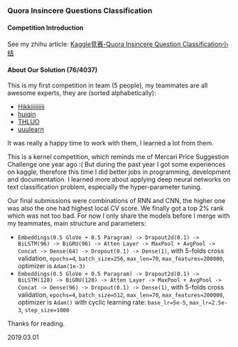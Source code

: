 ### Quora Insincere Questions Classification

#### Competition Introduction

See my zhihu article: [Kaggle竞赛-Quora Insincere Question Classification小结](https://zhuanlan.zhihu.com/p/58203555)

#### About Our Solution (76/4037)

This is my first competition in team (5 people), my teammates are all awesome experts, they are (sorted alphabetically):

- [Hikkiiiiiiiii](https://www.kaggle.com/wochidadonggua)
- [huiqin](https://www.kaggle.com/qinhui1999)
- [THLUO](https://www.kaggle.com/ilovearsenal)
- [uuulearn](https://www.kaggle.com/uuulearn)

It was really a happy time to work with them, I learned a lot from them. 

This is a kernel competition, which reminds me of Mercari Price Suggestion Challenge one year ago :( But during the past year I got some experiences on kaggle, therefore this time I did better jobs in programming, development and documentation. I learned more about applying deep neural networks on text classification problem, especially the hyper-parameter tuning. 

Our final submissions were combinations of RNN and CNN, the higher one was also the one had highest local CV score. We finally got a top 2% rank which was not too bad. For now I only share the models before I merge with my teammates, main structure and parameters:

- `Embeddings(0.5 GloVe + 0.5 Paragram) -> Dropout2d(0.1) -> BiLSTM(96) -> BiGRU(96) -> Atten Layer -> MaxPool + AvgPool -> Concat -> Dense(64) -> Dropout(0.1) -> Dense(1)`, with 5-folds cross validation, `epochs=4`, `batch_size=256`, `max_len=70`, `max_features=200000`, optimizer is `Adam(1e-3)`
- `Embeddings(0.5 GloVe + 0.5 Paragram) -> Dropout2d(0.1) -> BiLSTM(128) -> BiGRU(128) -> Atten Layer -> MaxPool + AvgPool -> Concat -> Dense(96) -> Dropout(0.1) -> Dense(1)`, with 5-folds cross validation, `epochs=4`, `batch_size=512`, `max_len=70`, `max_features=200000`, optimizer is `Adam()` with cyclic learning rate: `base_lr=5e-5`, `max_lr=2.5e-3`, `step_size=1000`

Thanks for reading.

2019.03.01